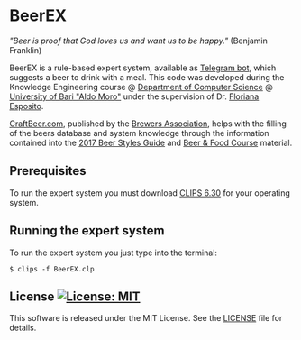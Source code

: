 # BeerEX

*"Beer is proof that God loves us and want us to be happy."* (Benjamin Franklin)

BeerEX is a rule-based expert system, available as [Telegram bot](https://t.me/BeerEXpertBot), which suggests a  beer to 
drink with a meal. This code was developed during the Knowledge Engineering course @ 
[Department of Computer Science](http://www.uniba.it/ricerca/dipartimenti/informatica) 
@ [University of Bari "Aldo Moro"](http://www.uniba.it/) under the supervision of Dr. 
[Floriana Esposito](http://lacam.di.uniba.it/people/FlorianaEsposito.html).

[CraftBeer.com](https://www.craftbeer.com), published by the [Brewers Association](https://www.brewersassociation.org/),
helps with the filling of the beers database and system knowledge through the information contained into the
[2017 Beer Styles Guide](https://www.craftbeer.com/wp-content/uploads/2014/12/craftbeerdotcom-beer-styles.pdf) and 
[Beer & Food Course](http://www.craftbeer.com/wp-content/uploads/CB_Food_Course/BeerAndFoodCourse.pdf) material.

## Prerequisites

To run the expert system you must download [CLIPS 6.30](https://sourceforge.net/projects/clipsrules/files/CLIPS/6.30/) 
for your operating system.

## Running the expert system

To run the expert system you just type into the terminal:

```
$ clips -f BeerEX.clp
```

## License [![License: MIT](https://img.shields.io/badge/License-MIT-yellow.svg)](https://opensource.org/licenses/MIT)

This software is released under the MIT License. See the [LICENSE](LICENSE) file for details.
